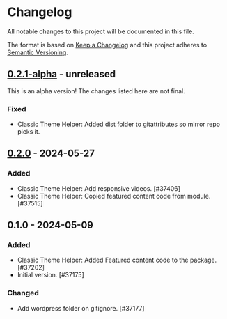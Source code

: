 # Changelog

All notable changes to this project will be documented in this file.

The format is based on [Keep a Changelog](https://keepachangelog.com/en/1.0.0/)
and this project adheres to [Semantic Versioning](https://semver.org/spec/v2.0.0.html).

## [0.2.1-alpha] - unreleased

This is an alpha version! The changes listed here are not final.

### Fixed
- Classic Theme Helper: Added dist folder to gitattributes so mirror repo picks it.

## [0.2.0] - 2024-05-27
### Added
- Classic Theme Helper: Add responsive videos. [#37406]
- Classic Theme Helper: Copied featured content code from module. [#37515]

## 0.1.0 - 2024-05-09
### Added
- Classic Theme Helper: Added Featured content code to the package. [#37202]
- Initial version. [#37175]

### Changed
- Add wordpress folder on gitignore. [#37177]

[0.2.1-alpha]: https://github.com/Automattic/jetpack-classic-theme-helper/compare/v0.2.0...v0.2.1-alpha
[0.2.0]: https://github.com/Automattic/jetpack-classic-theme-helper/compare/v0.1.0...v0.2.0
